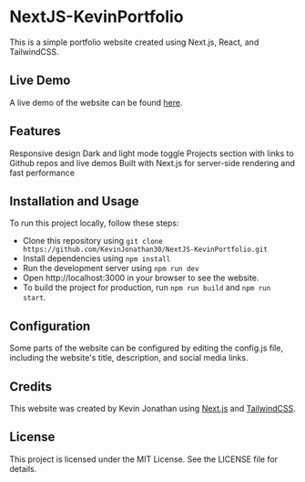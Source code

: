# NextJS-KevinPortfolio
This is a simple portfolio website created using Next.js, React, and TailwindCSS.

## Live Demo
A live demo of the website can be found [here](https://kevin-jonathan.vercel.app/).

## Features
Responsive design
Dark and light mode toggle
Projects section with links to Github repos and live demos
Built with Next.js for server-side rendering and fast performance

## Installation and Usage
To run this project locally, follow these steps:

- Clone this repository using `git clone https://github.com/KevinJonathan30/NextJS-KevinPortfolio.git`
- Install dependencies using `npm install`
- Run the development server using `npm run dev`
- Open http://localhost:3000 in your browser to see the website.
- To build the project for production, run `npm run build` and `npm run start`.

## Configuration
Some parts of the website can be configured by editing the config.js file, including the website's title, description, and social media links.

## Credits
This website was created by Kevin Jonathan using [Next.js](https://nextjs.org/) and [TailwindCSS](https://tailwindcss.com/).

## License
This project is licensed under the MIT License. See the LICENSE file for details.